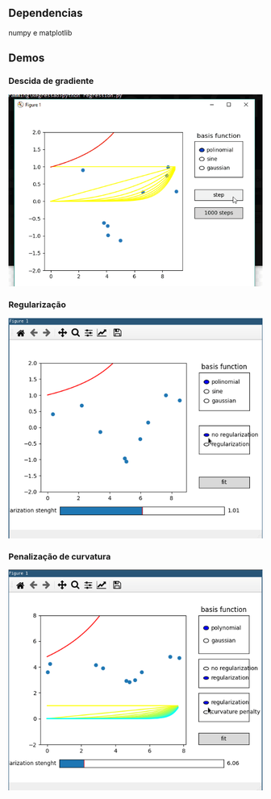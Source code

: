 ## Dependencias
numpy e matplotlib

## Demos

### Descida de gradiente
![Demo](/demo.gif)
### Regularização
![Demo1](/demo1.gif)
### Penalização de curvatura
![Demo2](/demo2.gif)
